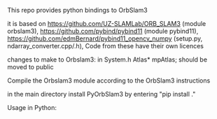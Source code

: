 This repo provides python bindings to OrbSlam3

it is based on 
https://github.com/UZ-SLAMLab/ORB_SLAM3 (module orbslam3),
https://github.com/pybind/pybind11 (module pybind11),
https://github.com/edmBernard/pybind11_opencv_numpy  (setup.py, ndarray_converter.cpp/.h),
Code from these have their own licences




changes to make to Orbslam3:
in System.h
Atlas* mpAtlas;   should be moved to public

Compile the Orbslam3 module according to the OrbSlam3 instructions

in the main directory install PyOrbSlam3 by entering "pip install ."

Usage in Python:
